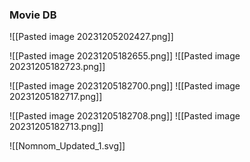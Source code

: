 ### Movie DB

![[Pasted image 20231205202427.png]]


![[Pasted image 20231205182655.png]]
![[Pasted image 20231205182723.png]]

![[Pasted image 20231205182700.png]]
![[Pasted image 20231205182717.png]]

![[Pasted image 20231205182708.png]]
![[Pasted image 20231205182713.png]]



![[Nomnom_Updated_1.svg]]